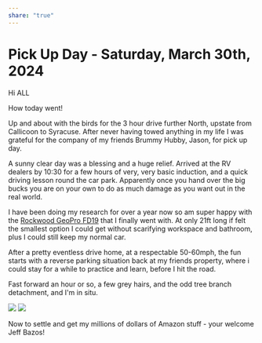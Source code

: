 ```yaml
---
share: "true"
---
```

<!--
published: 2024-03-30
image: https://library.wamphlett.net/photos/vamphlett/blog/1/IMG_4055.jpg
title: Pick Up Day - Saturday, March 30th, 2024
description: Pickup
slug: March30
next: Gettysburg, PA
-->

#  Pick Up Day - Saturday, March 30th, 2024

Hi ALL

How today went!

Up and about with the birds for the 3 hour drive further North, upstate from Callicoon to Syracuse. After never having towed anything in my life I was grateful for the company of my friends Brummy Hubby, Jason, for pick up day. 

A sunny clear day was a blessing  and a huge relief. Arrived at the RV dealers by 10:30 for a few hours of very, very basic induction, and a quick driving lesson round the car park. Apparently once you hand over the big bucks you are on your own to do as much damage as you want out in the real world.

I have been doing my research for over a year now so am super happy with the [Rockwood GeoPro FD19](https://forestriverinc.com/rvs/rockwood-geo-pro/G19FD/8020) that I finally went with. At only 21ft long if felt the smallest option I could get without scarifying workspace and bathroom, plus I could still keep my normal car.

After a pretty eventless drive home, at a respectable 50-60mph,  the fun starts with a reverse parking situation back at my friends property, where i could stay for a while to practice and learn, before I hit the road.

Fast forward an hour or so, a few grey hairs, and the odd tree branch detachment, and I'm in situ.

<div class="images small">
<img src="https://library.wamphlett.net/photos/vamphlett/blog/1/IMG_4055.jpg" />
<img src="https://library.wamphlett.net/photos/vamphlett/blog/1/IMG_4058.jpg" />
</div>

Now to settle and get my millions of dollars of Amazon stuff - your welcome Jeff Bazos!








